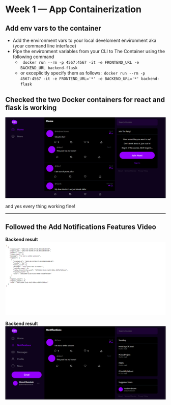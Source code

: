# Week 1 — App Containerization

## Add env vars to the container
- Add the environment vars to your local develoment environment aka (your command line interface)
- Pipe the environment variables from your CLI to The Container using the following command
    - ``` docker run --rm -p 4567:4567 -it -e FRONTEND_URL -e BACKEND_URL backend-flask```
    - or exceplicitly specify them as follows:``` docker run --rm -p 4567:4567 -it -e FRONTEND_URL='*' -e BACKEND_URL='*' backend-flask```
## Checked the two Docker containers for react and flask is working

![home](./imgs/home.png)

and yes every thing working fine!

---

## Followed the Add Notifications Features Video

**Backend result**
![back](./imgs/notifications-backend.png)

**Backend result**
![front](./imgs/notifications-frontend.png)

